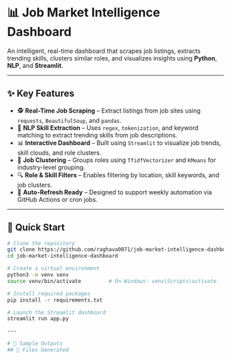 # 📊 Job Market Intelligence Dashboard

An intelligent, real-time dashboard that scrapes job listings, extracts trending skills, clusters similar roles, and visualizes insights using **Python**, **NLP**, and **Streamlit**.

---

## ✨ Key Features

- 🕵️ **Real-Time Job Scraping** – Extract listings from job sites using `requests`, `BeautifulSoup`, and `pandas`.
- 🧠 **NLP Skill Extraction** – Uses `regex`, `tokenization`, and keyword matching to extract trending skills from job descriptions.
- 📊 **Interactive Dashboard** – Built using `Streamlit` to visualize job trends, skill clouds, and role clusters.
- 🧩 **Job Clustering** – Groups roles using `TfidfVectorizer` and `KMeans` for industry-level grouping.
- 🔍 **Role & Skill Filters** – Enables filtering by location, skill keywords, and job clusters.
- 🔄 **Auto-Refresh Ready** – Designed to support weekly automation via GitHub Actions or cron jobs.

---

## 🚀 Quick Start

```bash
# Clone the repository
git clone https://github.com/raghava0071/job-market-intelligence-dashboard.git
cd job-market-intelligence-dashboard

# Create a virtual environment
python3 -m venv venv
source venv/bin/activate         # On Windows: venv\Scripts\activate

# Install required packages
pip install -r requirements.txt

# Launch the Streamlit dashboard
streamlit run app.py

---

# 💬 Sample Outputs
## 📂 Files Generated
